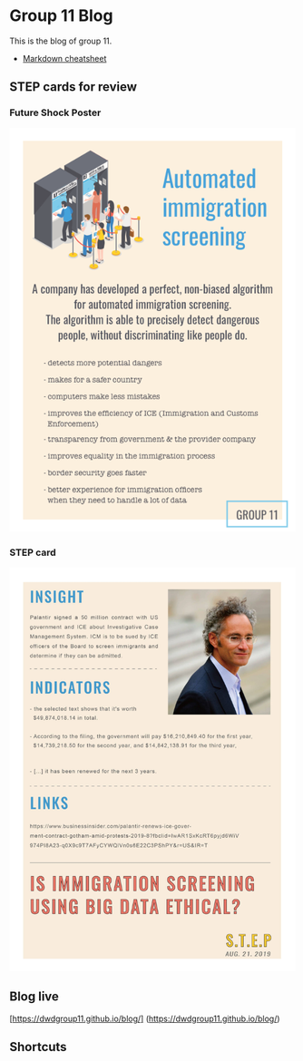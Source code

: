 # Group 11 Blog
This is the blog of group 11.
* [Markdown cheatsheet](https://guides.github.com/features/mastering-markdown/)
## STEP cards for review
### Future Shock Poster
![Image of future shock poster](A4_V2.png)

### STEP card
![Image of STEP card](STEP.jpg)

## Blog live
[https://dwdgroup11.github.io/blog/] (https://dwdgroup11.github.io/blog/)
## Shortcuts 
